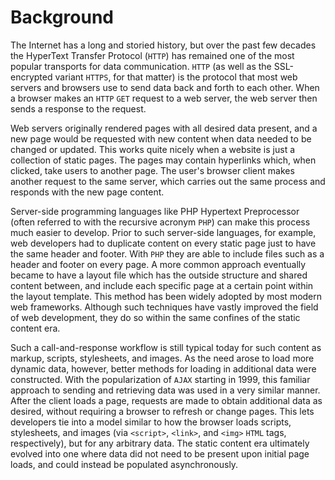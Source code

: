 # Background

The Internet has a long and storied history, but over the past few decades the HyperText Transfer Protocol (`HTTP`) has remained one of the most popular transports for data communication.
`HTTP` (as well as the SSL-encrypted variant `HTTPS`, for that matter) is the protocol that most web servers and browsers use to send data back and forth to each other.
When a browser makes an `HTTP` `GET` request to a web server, the web server then sends a response to the request.

Web servers originally rendered pages with all desired data present, and a new page would be requested with new content when data needed to be changed or updated.
This works quite nicely when a website is just a collection of static pages.
The pages may contain hyperlinks which, when clicked, take users to another page.
The user's browser client makes another request to the same server, which carries out the same process and responds with the new page content.

Server-side programming languages like PHP Hypertext Preprocessor (often referred to with the recursive acronym `PHP`) can make this process much easier to develop.
Prior to such server-side languages, for example, web developers had to duplicate content on every static page just to have the same header and footer.
With `PHP` they are able to include files such as a header and footer on every page.
A more common approach eventually became to have a layout file which has the outside structure and shared content between, and include each specific page at a certain point within the layout template.
This method has been widely adopted by most modern web frameworks.
Although such techniques have vastly improved the field of web development, they do so within the same confines of the static content era.

Such a call-and-response workflow is still typical today for such content as markup, scripts, stylesheets, and images.
As the need arose to load more dynamic data, however, better methods for loading in additional data were constructed.
With the popularization of `AJAX` starting in 1999, this familiar approach to sending and retrieving data was used in a very similar manner.
After the client loads a page, requests are made to obtain additional data as desired, without requiring a browser to refresh or change pages.
This lets developers tie into a model similar to how the browser loads scripts, stylesheets, and images (via `<script>`, `<link>`, and `<img>` `HTML` tags, respectively), but for any arbitrary data.
The static content era ultimately evolved into one where data did not need to be present upon initial page loads, and could instead be populated asynchronously.
